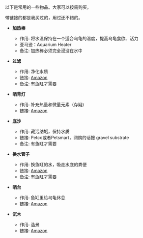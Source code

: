 以下是常用的一些物品。大家可以按需购买。

带链接的都是我买过的，用过还不错的。

- **加热棒**
  - 作用: 将水温保持在一个适合乌龟的温度，提高乌龟食欲、活力
  - 亚马逊：Aquarium Heater
  - 备注: 加热棒必须完全浸没在水中

- **过滤**
  - 作用: 净化水质
  - 链接: [Amazon](https://www.amazon.com/FEDOUR-Aquarium-Canister-External-Biochemical/dp/B0BRK43VLF/ref=dp_prsubs_sccl_1/140-9452769-9730733?pd_rd_w=mx0f0&content-id=amzn1.sym.849b0408-58bd-4194-802a-f007458df656&pf_rd_p=849b0408-58bd-4194-802a-f007458df656&pf_rd_r=5QDSTX1TN2B1295RPSSF&pd_rd_wg=tjoP0&pd_rd_r=0f953cbf-5cec-4001-a60c-a01d113f5d56&pd_rd_i=B0BRK4448M&th=1)
  - 备注: 有鱼缸才需要

- **晒背灯**
  - 作用: 补充热量和微量元素（存疑)
  - 链接: [Amazon](https://www.amazon.com/gp/product/B09JS7DVXN/ref=ppx_yo_dt_b_search_asin_title?ie=UTF8&psc=1)

- **底沙**
  - 作用: 藏污纳垢，保持水质
  - 链接: Petco或者Petsmart，网购的话搜 gravel substrate
  - 备注: 有鱼缸才需要

- **换水管子**
  - 作用: 换鱼缸的水，吸走水底的粪便
  - 链接: [Amazon](https://www.amazon.com/gp/product/B09KSYKH5M/ref=ppx_yo_dt_b_search_asin_title?ie=UTF8&psc=1)
  - 备注: 有鱼缸才需要

- **晒台**
  - 作用: 鱼缸里给乌龟休息
  - 链接: [Amazon](https://www.amazon.com/gp/product/B08BZK1XJD/ref=ppx_yo_dt_b_search_asin_title?ie=UTF8&psc=1)

- **沉木**
  - 作用: 造景
  - 链接: [Amazon](https://www.amazon.com/gp/product/B08G4N2ZQC/ref=ppx_yo_dt_b_search_asin_title?ie=UTF8&th=1)

